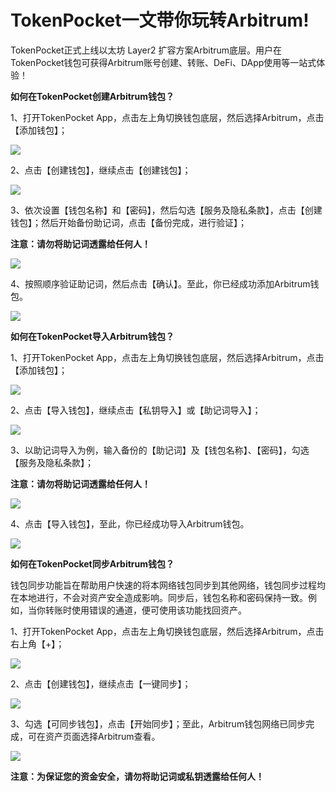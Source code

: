 # TokenPocket一文带你玩转Arbitrum!

TokenPocket正式上线以太坊 Layer2 扩容方案Arbitrum底层。用户在TokenPocket钱包可获得Arbitrum账号创建、转账、DeFi、DApp使用等一站式体验！

**如何在TokenPocket创建Arbitrum钱包？**

1、打开TokenPocket App，点击左上角切换钱包底层，然后选择Arbitrum，点击【添加钱包】；

![](<../../.gitbook/assets/1 (32).png>)

2、点击【创建钱包】，继续点击【创建钱包】；

![](<../../.gitbook/assets/2 (29) (1).png>)

3、依次设置【钱包名称】和【密码】，然后勾选【服务及隐私条款】，点击【创建钱包】；然后开始备份助记词，点击【备份完成，进行验证】；

**注意：请勿将助记词透露给任何人！**

![](<../../.gitbook/assets/3 (23) (1).png>)

4、按照顺序验证助记词，然后点击【确认】。至此，你已经成功添加Arbitrum钱包。

![](<../../.gitbook/assets/4 (16) (1).png>)

**如何在TokenPocket导入Arbitrum钱包？**

1、打开TokenPocket App，点击左上角切换钱包底层，然后选择Arbitrum，点击【添加钱包】；

![](<../../.gitbook/assets/5 (12) (1).png>)

2、点击【导入钱包】，继续点击【私钥导入】或【助记词导入】；

![](<../../.gitbook/assets/6 (10) (1).png>)

3、以助记词导入为例，输入备份的【助记词】及【钱包名称】、【密码】，勾选【服务及隐私条款】；

**注意：请勿将助记词透露给任何人！**

![](<../../.gitbook/assets/7 (6) (1).png>)

4、点击【导入钱包】，至此，你已经成功导入Arbitrum钱包。

![](<../../.gitbook/assets/8 (3).png>)

**如何在TokenPocket同步Arbitrum钱包？**

钱包同步功能旨在帮助用户快速的将本网络钱包同步到其他网络，钱包同步过程均在本地进行，不会对资产安全造成影响。同步后，钱包名称和密码保持一致。例如，当你转账时使用错误的通道，便可使用该功能找回资产。

1、打开TokenPocket App，点击左上角切换钱包底层，然后选择Arbitrum，点击右上角【+】；

![](<../../.gitbook/assets/9 (6).png>)

2、点击【创建钱包】，继续点击【一键同步】；

![](<../../.gitbook/assets/10 (4).png>)

3、勾选【可同步钱包】，点击【开始同步】；至此，Arbitrum钱包网络已同步完成，可在资产页面选择Arbitrum查看。

![](<../../.gitbook/assets/11 (3) (1).png>)

**注意：为保证您的资金安全，请勿将助记词或私钥透露给任何人！**
